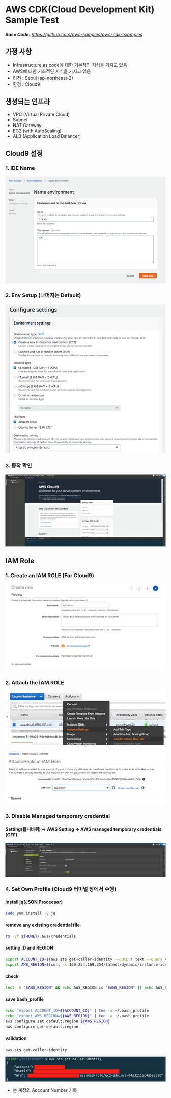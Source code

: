 # AWS CDK(Cloud Development Kit) Sample Test



***Base Code:** https://github.com/aws-samples/aws-cdk-examples*



## 가정 사항

- Infrastructure as code에 대한 기본적인 지식을 가지고 있음
- AWS에 대한 기초적인 지식을 가지고 있음
- 리전 : Seoul (ap-northeast-2)
- 환경 : Cloud9



## 생성되는 인프라

- VPC (Virtual Private Cloud)
- Subnet
- NAT Gateway
- EC2 (with AutoScaling)
- ALB (Application Load Balancer)



## Cloud9 설정

### 1. IDE Name

![ide-name](./images/cloud9-setup.png)

### 2. Env Setup (나머지는 Default)

![ide-env](./images/cloud9-env.png)



### 3. 동작 확인

![ide-init](./images/cloud9-init.png)



## IAM Role

### 1. Create an IAM ROLE (For Cloud9)

![ide-role](./images/IAM-Role.png)

### 2. Attach the IAM ROLE

![attach-role](./images/attach-iam-1.png)

![attach-role](./images/attach-iam-2.png)

### 3. Disable Managed temporary credential

#### Setting(톱니바퀴) -> AWS Setting -> AWS managed temporary credentials (OFF)

![disabled](./images/disable-credential.png)

### 4. Set Own Profile (Cloud9 터미널 창에서 수행)

#### install jq(JSON Proceesor)

```bash
sudo yum install -y jq
```



#### remove any existing credential file

```bash
rm -vf ${HOME}/.aws/credentials
```



#### setting ID and REGION

```bash
export ACCOUNT_ID=$(aws sts get-caller-identity --output text --query Account)`   
export AWS_REGION=$(curl -s 169.254.169.254/latest/dynamic/instance-identity/document | jq -r '.region')  
```



#### check

```bash
test -n "$AWS_REGION" && echo AWS_REGION is "$AWS_REGION" || echo AWS_REGION is not set
```



#### save bash_profile

```bash
echo "export ACCOUNT_ID=${ACCOUNT_ID}" | tee -a ~/.bash_profile
echo "export AWS_REGION=${AWS_REGION}" | tee -a ~/.bash_profile
aws configure set default.region ${AWS_REGION}
aws configure get default.region
```



#### validation

```bash
aws sts get-caller-identity
```

![valid](./images/validation.png)

- 본 계정의 Account Number 기록